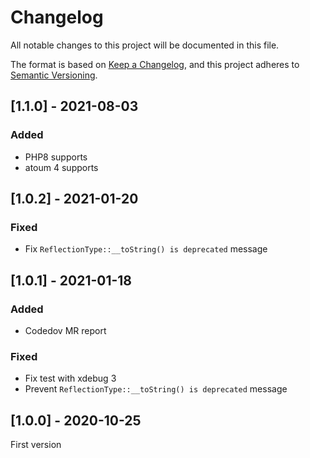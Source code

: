 # Changelog
All notable changes to this project will be documented in this file.

The format is based on [Keep a Changelog](https://keepachangelog.com/en/1.0.0/),
and this project adheres to [Semantic Versioning](https://semver.org/spec/v2.0.0.html).


## [1.1.0] - 2021-08-03

### Added
- PHP8 supports
- atoum 4 supports


## [1.0.2] - 2021-01-20

### Fixed
- Fix `ReflectionType::__toString() is deprecated` message


## [1.0.1] - 2021-01-18

### Added
- Codedov MR report

### Fixed
- Fix test with xdebug 3
- Prevent `ReflectionType::__toString() is deprecated` message


## [1.0.0] - 2020-10-25

First version
